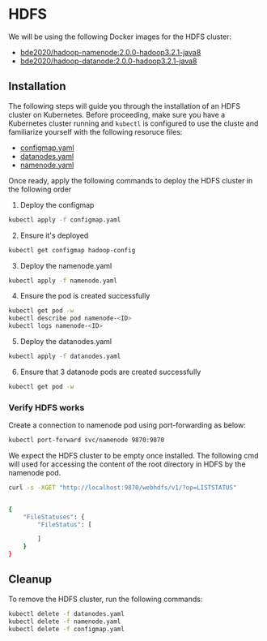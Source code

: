 # HDFS

We will be using the following Docker images for the HDFS cluster:

- [bde2020/hadoop-namenode:2.0.0-hadoop3.2.1-java8](https://hub.docker.com/r/bde2020/hadoop-namenode)
- [bde2020/hadoop-datanode:2.0.0-hadoop3.2.1-java8](https://hub.docker.com/r/bde2020/hadoop-datanode)

## Installation

The following steps will guide you through the installation of an HDFS cluster on Kubernetes.
Before proceeding, make sure you have a Kubernetes cluster running and `kubectl` is configured to use the cluste and familiarize yourself with the following resoruce files:

- [configmap.yaml](./configmap.yaml)
- [datanodes.yaml](./datanodes.yaml)
- [namenode.yaml](./namenode.yaml)

Once ready, apply the following commands to deploy the HDFS cluster in the following order

1. Deploy the configmap

````bash
kubectl apply -f configmap.yaml
````

2. Ensure it's deployed

````bash
kubectl get configmap hadoop-config
````

3. Deploy the namenode.yaml

````bash
kubectl apply -f namenode.yaml
````

4. Ensure the pod is created successfully

````bash
kubectl get pod -w
kubectl describe pod namenode-<ID>
kubectl logs namenode-<ID>
````

5. Deploy the datanodes.yaml

````bash
kubectl apply -f datanodes.yaml
````

6. Ensure that 3 datanode pods are created successfully

````bash
kubectl get pod -w 
````

### Verify HDFS works

Create a connection to namenode pod using port-forwarding as below:

```bash
kubectl port-forward svc/namenode 9870:9870
```

We expect the HDFS cluster to be empty once installed. The following cmd will used for accessing the content of the root directory in HDFS by the namenode pod. 

```bash
curl -s -XGET "http://localhost:9870/webhdfs/v1/?op=LISTSTATUS"


{
    "FileStatuses": {
        "FileStatus": [

        ]
    }
}
```

## Cleanup

To remove the HDFS cluster, run the following commands:

```bash
kubectl delete -f datanodes.yaml
kubectl delete -f namenode.yaml
kubectl delete -f configmap.yaml
```
